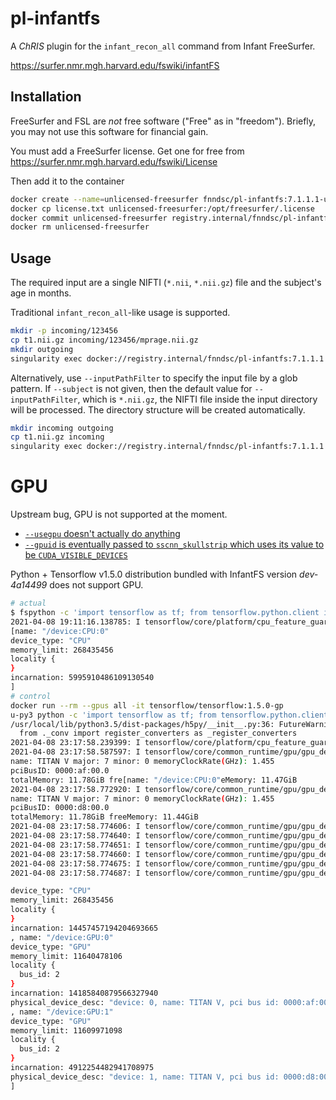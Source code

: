 # pl-infantfs

A _ChRIS_ plugin for the `infant_recon_all` command from Infant FreeSurfer.

https://surfer.nmr.mgh.harvard.edu/fswiki/infantFS

## Installation

FreeSurfer and FSL are _not_ free software ("Free" as in "freedom").
Briefly, you may not use this software for financial gain.

You must add a FreeSurfer license.
Get one for free from https://surfer.nmr.mgh.harvard.edu/fswiki/License

Then add it to the container

```bash
docker create --name=unlicensed-freesurfer fnndsc/pl-infantfs:7.1.1.1-unlicensed
docker cp license.txt unlicensed-freesurfer:/opt/freesurfer/.license
docker commit unlicensed-freesurfer registry.internal/fnndsc/pl-infantfs:7.1.1.1
docker rm unlicensed-freesurfer
```

## Usage

The required input are a single NIFTI (`*.nii`, `*.nii.gz`) file and the subject's age in months.

Traditional `infant_recon_all`-like usage is supported.

```bash
mkdir -p incoming/123456
cp t1.nii.gz incoming/123456/mprage.nii.gz
mkdir outgoing
singularity exec docker://registry.internal/fnndsc/pl-infantfs:7.1.1.1 --subject 123456 --age 6 incoming/ outgoing/
```

Alternatively, use `--inputPathFilter` to specify the input file by a glob pattern.
If `--subject` is not given, then the default value for `--inputPathFilter`, which is
`*.nii.gz`, the NIFTI file inside the input directory will be processed.
The directory structure will be created automatically.

```bash
mkdir incoming outgoing
cp t1.nii.gz incoming
singularity exec docker://registry.internal/fnndsc/pl-infantfs:7.1.1.1 --age 6 incoming/ outgoing/
```

# GPU

Upstream bug, GPU is not supported at the moment.

- [`--usegpu` doesn't actually do anything](https://github.com/freesurfer/freesurfer/blob/e34ae4559d26a971ad42f5739d28e84d38659759/infant/infant_recon_all#L159)
- [`--gpuid` is eventually passed to `sscnn_skullstrip` which uses its value to be `CUDA_VISIBLE_DEVICES`](https://github.com/freesurfer/freesurfer/blob/e34ae4559d26a971ad42f5739d28e84d38659759/sscnn_skullstripping/sscnn_skullstrip#L43)

Python + Tensorflow v1.5.0 distribution bundled with InfantFS version _dev-4a14499_
does not support GPU.

```bash
# actual
$ fspython -c 'import tensorflow as tf; from tensorflow.python.client import device_lib; print(device_lib.list_local_devices())'
2021-04-08 19:11:16.138785: I tensorflow/core/platform/cpu_feature_guard.cc:137] Your CPU supports instructions that this TensorFlow binary was not compiled to use: SSE4.1 SSE4.2 AVX AVX2 AVX512F FMA
[name: "/device:CPU:0"
device_type: "CPU"
memory_limit: 268435456
locality {
}
incarnation: 5995910486109130540
]
# control
docker run --rm --gpus all -it tensorflow/tensorflow:1.5.0-gp
u-py3 python -c 'import tensorflow as tf; from tensorflow.python.client import device_lib; print(device_lib.list_local_devices())'
/usr/local/lib/python3.5/dist-packages/h5py/__init__.py:36: FutureWarning: Conversion of the second argument of issubdtype from `float` to `np.floating` is deprecated. In future, it will be treated as `np.float64 == np.dtype(float).type`.
  from ._conv import register_converters as _register_converters
2021-04-08 23:17:58.239399: I tensorflow/core/platform/cpu_feature_guard.cc:137] Your CPU supports instructions that this TensorFlow binary was not compiled to use: SSE4.1 SSE4.2 AVX AVX2 AVX512F FMA
2021-04-08 23:17:58.587597: I tensorflow/core/common_runtime/gpu/gpu_device.cc:1105] Found device 0 withproperties:
name: TITAN V major: 7 minor: 0 memoryClockRate(GHz): 1.455
pciBusID: 0000:af:00.0
totalMemory: 11.78GiB fre[name: "/device:CPU:0"eMemory: 11.47GiB
2021-04-08 23:17:58.772920: I tensorflow/core/common_runtime/gpu/gpu_device.cc:1105] Found device 1 withproperties:
name: TITAN V major: 7 minor: 0 memoryClockRate(GHz): 1.455
pciBusID: 0000:d8:00.0
totalMemory: 11.78GiB freeMemory: 11.44GiB
2021-04-08 23:17:58.774606: I tensorflow/core/common_runtime/gpu/gpu_device.cc:1120] Device peer to peermatrix
2021-04-08 23:17:58.774640: I tensorflow/core/common_runtime/gpu/gpu_device.cc:1126] DMA: 0 1
2021-04-08 23:17:58.774651: I tensorflow/core/common_runtime/gpu/gpu_device.cc:1136] 0:   Y Y
2021-04-08 23:17:58.774660: I tensorflow/core/common_runtime/gpu/gpu_device.cc:1136] 1:   Y Y
2021-04-08 23:17:58.774675: I tensorflow/core/common_runtime/gpu/gpu_device.cc:1195] Creating TensorFlowdevice (/device:GPU:0) -> (device: 0, name: TITAN V, pci bus id: 0000:af:00.0, compute capability: 7.0)
2021-04-08 23:17:58.774687: I tensorflow/core/common_runtime/gpu/gpu_device.cc:1195] Creating TensorFlowdevice (/device:GPU:1) -> (device: 1, name: TITAN V, pci bus id: 0000:d8:00.0, compute capability: 7.0)

device_type: "CPU"
memory_limit: 268435456
locality {
}
incarnation: 14457457194204693665
, name: "/device:GPU:0"
device_type: "GPU"
memory_limit: 11640478106
locality {
  bus_id: 2
}
incarnation: 14185840879566327940
physical_device_desc: "device: 0, name: TITAN V, pci bus id: 0000:af:00.0, compute capability: 7.0"
, name: "/device:GPU:1"
device_type: "GPU"
memory_limit: 11609971098
locality {
  bus_id: 2
}
incarnation: 4912254482941708975
physical_device_desc: "device: 1, name: TITAN V, pci bus id: 0000:d8:00.0, compute capability: 7.0"
]
```
